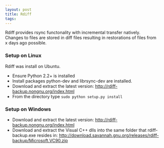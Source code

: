 ```yaml
---
layout: post 
title: Rdiff
tags: 
---
```


Rdiff provides rsync functonality with incremental transfer natively.
Changes to files are stored in diff files resulting in restorations of
files from x days ago possible.

### Setup on Linux

Rdiff was install on Ubuntu.

-   Ensure Python 2.2+ is installed
-   Install packages python-dev and librsync-dev are installed.
-   Download and extract the latest version:
    <http://rdiff-backup.nongnu.org/index.html>
-   From the directory type `sudo python setup.py install`

### Setup on Windows

-   Download and extract the latest version:
    <http://rdiff-backup.nongnu.org/index.html>
-   Download and extract the Visual C++ dlls into the same folder that
    rdiff-backup.exe resides in:
    <http://download.savannah.gnu.org/releases/rdiff-backup/Microsoft.VC90.zip>
